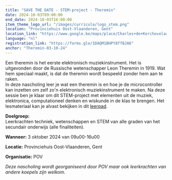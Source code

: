 ```yaml
---
title: "SAVE THE DATE - STEM-project - Theremin"
date: 2024-10-03T09:00:00
end_date: 2024-10-03T16:00:00
item_theme_logo_url: "/images/curricula/logo_stem.png"
location: "Provinciehuis Oost-Vlaanderen, Gent"
location_link: "https://www.google.be/maps/place/Charles+de+Kerchovelaan+189,+9000+Gent/@51.0401472,3.7204592,16z/data=!3m1!4b1!4m6!3m5!1s0x47c37159a4cf0257:0x2967432073ab8417!8m2!3d51.0401472!4d3.7230341!16s%2Fg%2F11c255v05y?hl=nl&entry=ttu"
language: "nl"
registration_link: "https://forms.gle/1DAQM1BHPY8ffBJA6"
anchor: "Theremin-03-10-24"
---
```

Een theremin is het eerste elektronisch muziekinstrument. Het is uitgevonden door de Russische wetenschapper Leon Theremin in 1919. Wat hem speciaal maakt, is dat de theremin wordt bespeeld zonder hem aan te raken.<br>
In deze nascholing leer je wat een theremin is en hoe je de microcontroller kan inzetten om zelf zo'n elektronisch muziekinstrument te maken.
Na deze sessie ben je klaar om dit STEM-project met elementen uit de muziek, elektronica, computationeel denken en wiskunde in de klas te brengen.
Het lesmateriaal kan je alvast bekijken in 
dit [leerpad](https://dwengo.org/learning-path.html?hruid=pc_theremin&language=nl&te=true&source_page=%2Fphysical_computing%2F&source_title=%20Physical%20computing#pc_theremin;nl;3).

**Doelgroep:**<br>
Leerkrachten techniek, wetenschappen en STEM van alle graden van het secundair onderwijs (alle finaliteiten). 

**Wanneer:** 3 oktober 2024 van 09u00-16u00<br>

**Locatie:** Provinciehuis Oost-Vlaanderen, Gent

**Organisatie:** POV

*Deze nascholing wordt georganiseerd door POV maar ook leerkrachten van andere koepels zijn welkom.*
